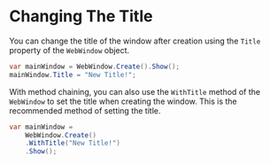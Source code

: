 # Changing The Title

You can change the title of the window after creation using the `Title` property of the `WebWindow` object.

```csharp title="Program.cs"
var mainWindow = WebWindow.Create().Show();
mainWindow.Title = "New Title!";
```

With method chaining, you can also use the `WithTitle` method of the `WebWindow` to set the title when creating the window.
This is the recommended method of setting the title.

```csharp title="Program.cs"
var mainWindow =
    WebWindow.Create()
    .WithTitle("New Title!")
    .Show();
```